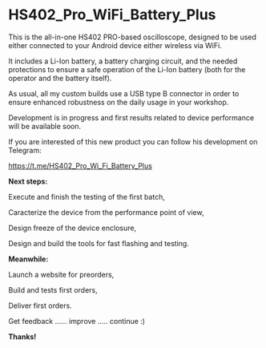 # HS402_Pro_WiFi_Battery_Plus


This is the all-in-one HS402 PRO-based oscilloscope, designed to be used either connected to your Android device either wireless via WiFi.

It includes a Li-Ion battery, a battery charging circuit, and the needed protections to ensure a safe operation of the Li-Ion battery (both for the operator and the battery itself).

As usual, all my custom builds use a USB type B connector in order to ensure enhanced robustness on the daily usage in your workshop.


Development is in progress and first results related to device performance will be available soon.

If you are interested of this new product you can follow his development on Telegram:

https://t.me/HS402_Pro_Wi_Fi_Battery_Plus


**Next steps:**

Execute and finish the testing of the first batch,

Caracterize the device from the performance point of view,

Design freeze of the device enclosure,

Design and build the tools for fast flashing and testing.


**Meanwhile:**

Launch a website for preorders,

Build and tests first orders,

Deliver first orders. 

Get feedback ...... improve ..... continue :)



**Thanks!**
